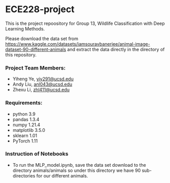 # ECE228-project
This is the project repoository for Group 13, Wildlife Classification with Deep Learning Methods.

Please download the data set from https://www.kaggle.com/datasets/iamsouravbanerjee/animal-image-dataset-90-different-animals and extract the data directly
in the directory of this repository.
### Project Team Members:
- Yiheng Ye, yiy291@ucsd.edu
- Andy Liu, anl043@ucsd.edu
- Zhexu Li, zhl411@ucsd.edu

### Requirements:
- python 3.9
- pandas 1.3.4
- numpy 1.21.4
- matplotlib 3.5.0
- sklearn 1.01
- PyTorch 1.11

### Instruction of Notebooks
- To run the MLP_model.ipynb, save the data set download to the directory animals/animals so under this directory we have 90 sub-directories for our different animals.